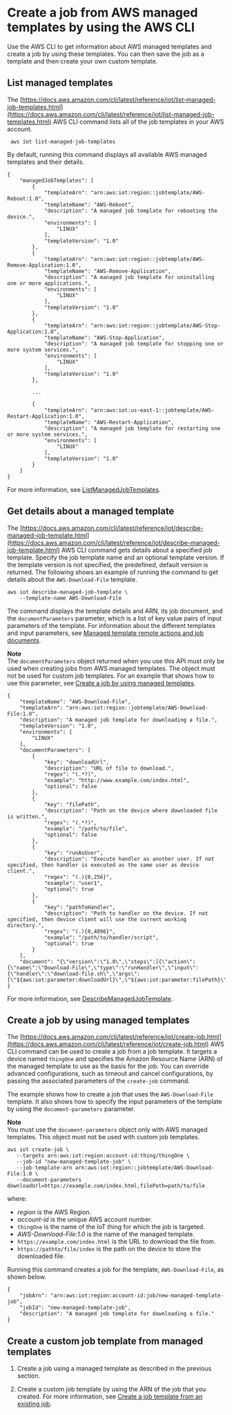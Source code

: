 # Create a job from AWS managed templates by using the AWS CLI<a name="job-template-manage-cli-create"></a>

Use the AWS CLI to get information about AWS managed templates and create a job by using these templates\. You can then save the job as a template and then create your own custom template\.

## List managed templates<a name="job-template-manage-cli-list"></a>

The [https://docs.aws.amazon.com/cli/latest/reference/iot/list-managed-job-templates.html](https://docs.aws.amazon.com/cli/latest/reference/iot/list-managed-job-templates.html) AWS CLI command lists all of the job templates in your AWS account\.

```
 aws iot list-managed-job-templates
```

By default, running this command displays all available AWS managed templates and their details\.

```
{
    "managedJobTemplates": [
        {
            "templateArn": "arn:aws:iot:region::jobtemplate/AWS-Reboot:1.0",
            "templateName": "AWS-Reboot",
            "description": "A managed job template for rebooting the device.",
            "environments": [
                "LINUX"
            ],
            "templateVersion": "1.0"
        },
        {
            "templateArn": "arn:aws:iot:region::jobtemplate/AWS-Remove-Application:1.0",
            "templateName": "AWS-Remove-Application",
            "description": "A managed job template for uninstalling one or more applications.",
            "environments": [
                "LINUX"
            ],
            "templateVersion": "1.0"
        },
        {
            "templateArn": "arn:aws:iot:region::jobtemplate/AWS-Stop-Application:1.0",
            "templateName": "AWS-Stop-Application",
            "description": "A managed job template for stopping one or more system services.",
            "environments": [
                "LINUX"
            ],
            "templateVersion": "1.0"
        },

        ...

        {
            "templateArn": "arn:aws:iot:us-east-1::jobtemplate/AWS-Restart-Application:1.0",
            "templateName": "AWS-Restart-Application",
            "description": "A managed job template for restarting one or more system services.",
            "environments": [
                "LINUX"
            ],
            "templateVersion": "1.0"
        }
    ]
}
```

For more information, see [ListManagedJobTemplates](https://docs.aws.amazon.com/iot/latest/apireference/API_ListManagedJobTemplates.html)\.

## Get details about a managed template<a name="job-template-manage-cli-get"></a>

The [https://docs.aws.amazon.com/cli/latest/reference/iot/describe-managed-job-template.html](https://docs.aws.amazon.com/cli/latest/reference/iot/describe-managed-job-template.html) AWS CLI command gets details about a specified job template\. Specify the job template name and an optional template version\. If the template version is not specified, the predefined, default version is returned\. The following shows an example of running the command to get details about the `AWS-Download-File` template\.

```
aws iot describe-managed-job-template \
    --template-name AWS-Download-File
```

The command displays the template details and ARN, its job document, and the `documentParameters` parameter, which is a list of key value pairs of input parameters of the template\. For information about the different templates and input parameters, see [Managed template remote actions and job documents](job-templates-managed.md#job-template-manage-actions)\.

**Note**  
The `documentParameters` object returned when you use this API must only be used when creating jobs from AWS managed templates\. The object must not be used for custom job templates\. For an example that shows how to use this parameter, see [Create a job by using managed templates](#job-template-manage-cli-create-job)\.

```
{
    "templateName": "AWS-Download-File",
    "templateArn": "arn:aws:iot:region::jobtemplate/AWS-Download-File:1.0",
    "description": "A managed job template for downloading a file.",
    "templateVersion": "1.0",
    "environments": [
        "LINUX"
    ],
    "documentParameters": [
        {
            "key": "downloadUrl",
            "description": "URL of file to download.",
            "regex": "(.*?)",
            "example": "http://www.example.com/index.html",
            "optional": false
        },
        {
            "key": "filePath",
            "description": "Path on the device where downloaded file is written.",
            "regex": "(.*?)",
            "example": "/path/to/file",
            "optional": false
        },
        {
            "key": "runAsUser",
            "description": "Execute handler as another user. If not specified, then handler is executed as the same user as device client.",
            "regex": "(.){0,256}",
            "example": "user1",
            "optional": true
        },
        {
            "key": "pathToHandler",
            "description": "Path to handler on the device. If not specified, then device client will use the current working directory.",
            "regex": "(.){0,4096}",
            "example": "/path/to/handler/script",
            "optional": true
        }
    ],
    "document": "{\"version\":\"1.0\",\"steps\":[{\"action\":{\"name\":\"Download-File\",\"type\":\"runHandler\",\"input\":{\"handler\":\"download-file.sh\",\"args\":[\"${aws:iot:parameter:downloadUrl}\",\"${aws:iot:parameter:filePath}\"],\"path\":\"${aws:iot:parameter:pathToHandler}\"},\"runAsUser\":\"${aws:iot:parameter:runAsUser}\"}}]}"
}
```

For more information, see [DescribeManagedJobTemplate](https://docs.aws.amazon.com/iot/latest/apireference/API_DescribeManagedJobTemplate.html)\. 

## Create a job by using managed templates<a name="job-template-manage-cli-create-job"></a>

The [https://docs.aws.amazon.com/cli/latest/reference/iot/create-job.html](https://docs.aws.amazon.com/cli/latest/reference/iot/create-job.html) AWS CLI command can be used to create a job from a job template\. It targets a device named `thingOne` and specifies the Amazon Resource Name \(ARN\) of the managed template to use as the basis for the job\. You can override advanced configurations, such as timeout and cancel configurations, by passing the associated parameters of the `create-job` command\.

The example shows how to create a job that uses the `AWS-Download-File` template\. It also shows how to specify the input parameters of the template by using the `document-parameters` parameter\. 

**Note**  
You must use the `document-parameters` object only with AWS managed templates\. This object must not be used with custom job templates\.

```
aws iot create-job \
   --targets arn:aws:iot:region:account-id:thing/thingOne \ 
   --job-id "new-managed-template-job" \ 
   --job-template-arn arn:aws:iot:region::jobtemplate/AWS-Download-File:1.0 \
   --document-parameters downloadUrl=https://example.com/index.html,filePath=path/to/file
```

where:
+ *region* is the AWS Region\.
+ *account\-id* is the unique AWS account number\.
+ `thingOne` is the name of the IoT thing for which the job is targeted\.
+ *AWS\-Download\-File:1\.0* is the name of the managed template\.
+ `https://example.com/index.html` is the URL to download the file from\.
+ `https://pathto/file/index` is the path on the device to store the downloaded file\.

Running this command creates a job for the template, `AWS-Download-File`, as shown below\.

```
{
    "jobArn": "arn:aws:iot:region:account-id:job/new-managed-template-job",
    "jobId": "new-managed-template-job",
    "description": "A managed job template for downloading a file."
}
```

## Create a custom job template from managed templates<a name="job-template-manage-cli-create-jobtemplate"></a>

1. Create a job using a managed template as described in the previous section\.

1. Create a custom job template by using the ARN of the job that you created\. For more information, see [Create a job template from an existing job](job-templates-cli.md#job-templates-cli-create-from-job)\.